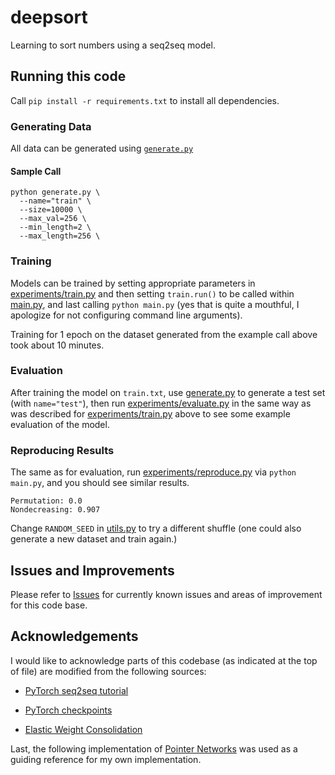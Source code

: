# deepsort

Learning to sort numbers using a seq2seq model.

## Running this code

Call `pip install -r requirements.txt` to install all dependencies.

### Generating Data

All data can be generated using [`generate.py`](generate.py)

#### Sample Call

```
python generate.py \
  --name="train" \
  --size=10000 \
  --max_val=256 \
  --min_length=2 \
  --max_length=256 \
```

### Training

Models can be trained by setting appropriate parameters in [experiments/train.py](https://github.com/jacobjinkelly/deepsort/blob/master/experiments/train.py) and then setting `train.run()` to be called within [main.py](https://github.com/jacobjinkelly/deepsort/blob/master/main.py), and last calling `python main.py` (yes that is quite a mouthful, I apologize for not configuring command line arguments).

Training for 1 epoch on the dataset generated from the example call above took about 10 minutes.

### Evaluation

After training the model on `train.txt`, use [generate.py](https://github.com/jacobjinkelly/deepsort/blob/master/generate.py) to generate a test set (with `name="test"`), then run [experiments/evaluate.py](https://github.com/jacobjinkelly/deepsort/blob/master/experiments/evaluate.py) in the same way as was described for [experiments/train.py](https://github.com/jacobjinkelly/deepsort/blob/master/experiments/train.py) above to see some example evaluation of the model.

### Reproducing Results
The same as for evaluation, run [experiments/reproduce.py]() via `python main.py`, and you should see similar results.
```
Permutation: 0.0
Nondecreasing: 0.907
```
Change `RANDOM_SEED` in [utils.py](https://github.com/jacobjinkelly/deepsort/blob/master/utils.py/#L20) to try a different shuffle (one could also generate a new dataset and train again.)

## Issues and Improvements

Please refer to [Issues](https://github.com/jacobjinkelly/deepsort/issues) for currently known issues and areas of improvement for this code base.

## Acknowledgements

I would like to acknowledge parts of this codebase (as indicated at the top of
  file) are modified from the following sources:
* [PyTorch seq2seq tutorial](https://pytorch.org/tutorials/intermediate/seq2seq_translation_tutorial.html)
*  [PyTorch checkpoints](https://github.com/pytorch/examples/blob/master/imagenet/main.py)

* [Elastic Weight Consolidation](https://github.com/moskomule/ewc.pytorch)

Last, the following implementation of [Pointer Networks](
https://github.com/shiretzet/PointerNet/blob/master/PointerNet.py) was used as a guiding reference for my own implementation.
